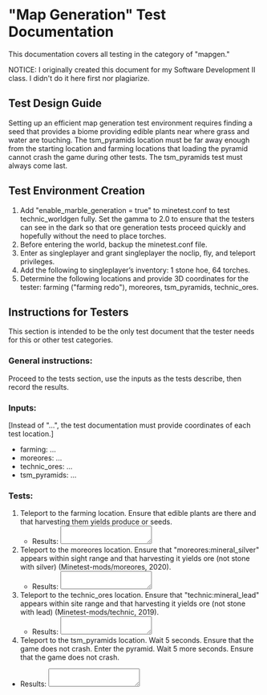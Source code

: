 # "Map Generation" Test Documentation
This documentation covers all testing in the category of "mapgen."

NOTICE: I originally created this document for my Software Development
II class. I didn't do it here first nor plagiarize.

## Test Design Guide
Setting up an efficient map generation test environment requires
finding a seed that provides a biome providing edible plants near where
grass and water are touching. The tsm_pyramids location must be far
away enough from the starting location and farming locations that
loading the pyramid cannot crash the game during other tests. The
tsm_pyramids test must always come last.


## Test Environment Creation
1. Add "enable_marble_generation = true" to minetest.conf to test
   technic_worldgen fully. Set the gamma to 2.0 to ensure that the
   testers can see in the dark so that ore generation tests proceed
   quickly and hopefully without the need to place torches.
2. Before entering the world, backup the minetest.conf file.
3. Enter as singleplayer and grant singleplayer the noclip, fly, and
   teleport privileges.
4. Add the following to singleplayer’s inventory: 1 stone hoe, 64
   torches.
5. Determine the following locations and provide 3D coordinates for the
   tester: farming ("farming redo"), moreores, tsm_pyramids,
   technic_ores.


## Instructions for Testers
This section is intended to be the only test document that the tester
needs for this or other test categories.

### General instructions:
Proceed to the tests section, use the inputs as the tests describe,
then record the results.

### Inputs:
[Instead of "...", the test documentation must provide coordinates of
each test location.]
- farming: ...
- moreores: ...
- technic_ores: ...
- tsm_pyramids: ...

### Tests:
1. Teleport to the farming location. Ensure that edible plants are there
   and that harvesting them yields produce or seeds.
   - Results: <textarea name="mapgenTest1Result" form="usrform"></textarea>
2. Teleport to the moreores location. Ensure that
   "moreores:mineral_silver" appears within sight range and that
   harvesting it yields ore (not stone with silver)
   (Minetest-mods/moreores, 2020).
   - Results: <textarea name="mapgenTest2Result" form="usrform"></textarea>
3. Teleport to the technic_ores location. Ensure that
   "technic:mineral_lead" appears within site range and that harvesting
   it yields ore (not stone with lead) (Minetest-mods/technic, 2019).
   - Results: <textarea name="mapgenTest3Result" form="usrform"></textarea>
4. Teleport to the tsm_pyramids location. Wait 5 seconds. Ensure that
   the game does not crash. Enter the pyramid. Wait 5 more seconds.
   Ensure that the game does not crash.
  - Results: <textarea name="mapgenTest4Result" form="usrform"></textarea>
